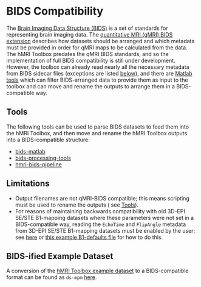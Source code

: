 # BIDS Compatibility

The [Brain Imaging Data Structure (BIDS)](https://bids-specification.readthedocs.io/en/latest/) is a set of standards
for representing brain imaging data.
The [quantitative MRI (qMRI) BIDS extension](https://bids-specification.readthedocs.io/en/latest/appendices/qmri.html)
describes how datasets should be arranged and which metadata must be provided in order for qMRI maps to be calculated
from the data.
The hMRI Toolbox predates the qMRI BIDS standards, and so the implementation of full BIDS compatibility is still under
development.
However, the toolbox can already read nearly all the necessary metadata from BIDS sidecar files (exceptions are
listed [below](#limitations)), and there are [Matlab tools](#tools) which can filter BIDS-arranged data to provide them
as input to the toolbox and can move and rename the outputs to arrange them in a BIDS-compatible way.

## Tools

The following tools can be used to parse BIDS datasets to feed them into the hMRI Toolbox, and then move and rename the
hMRI Toolbox outputs into a BIDS-compatible structure:

- [bids-matlab](https://github.com/bids-standard/bids-matlab/)
- [bids-processing-tools](https://github.com/nbeliy/bids-processing-tools)
- [hmri-bids-pipeline](https://github.com/nbeliy/hmri-bids-pipeline)

## Limitations

- Output filenames are not qMRI-BIDS compatible; this means scripting must be used to rename the outputs (
  see [Tools](#tools)).
- For reasons of maintaining backwards compatibility with old 3D-EPI SE/STE B1-mapping datasets where these parameters
  were not set in a BIDS-compatible way, reading the `EchoTime` and `FlipAngle` metadata from 3D-EPI SE/STE B1-mapping
  datasets must be enabled by the user; see [here](defaultsAndCustomization.md#b1-mapping-processing-parameters)
  or [this example B1-defaults file]({{config.repo_url}}/blob/master/examples/hmri_b1_local_defaults_bids.m) for how to do this.

## BIDS-ified Example Dataset

A conversion of the [hMRI Toolbox example dataset](https://doi.org/10.1016/j.dib.2019.104132) to a BIDS-compatible
format can be found as `ds-mpm` [here](https://doi.org/10.17605/OSF.IO/K4BS5).